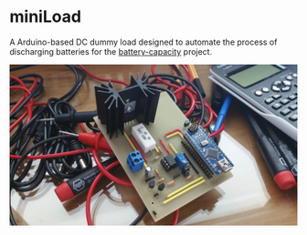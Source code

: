 # miniLoad

A Arduino-based DC dummy load designed to automate the process of discharging batteries for the [battery-capacity](https://github.com/nathanpc/battery-capacity) project.

![Prototype Project](https://raw.githubusercontent.com/nathanpc/miniload/master/img/final-proto.jpg)

